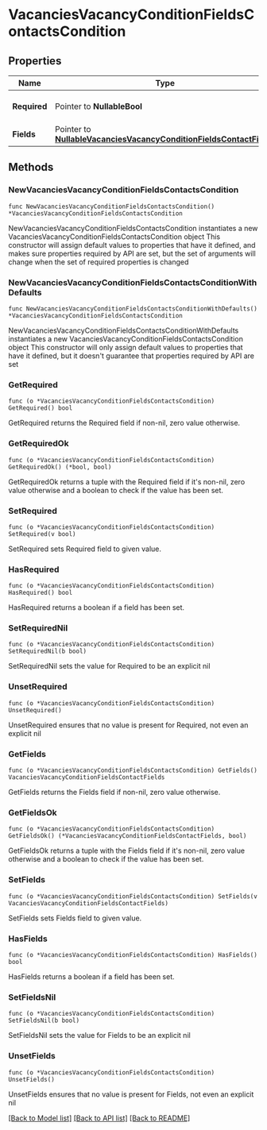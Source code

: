 # VacanciesVacancyConditionFieldsContactsCondition

## Properties

Name | Type | Description | Notes
------------ | ------------- | ------------- | -------------
**Required** | Pointer to **NullableBool** | Является ли поле необходимым? | [optional] 
**Fields** | Pointer to [**NullableVacanciesVacancyConditionFieldsContactFields**](VacanciesVacancyConditionFieldsContactFields.md) |  | [optional] 

## Methods

### NewVacanciesVacancyConditionFieldsContactsCondition

`func NewVacanciesVacancyConditionFieldsContactsCondition() *VacanciesVacancyConditionFieldsContactsCondition`

NewVacanciesVacancyConditionFieldsContactsCondition instantiates a new VacanciesVacancyConditionFieldsContactsCondition object
This constructor will assign default values to properties that have it defined,
and makes sure properties required by API are set, but the set of arguments
will change when the set of required properties is changed

### NewVacanciesVacancyConditionFieldsContactsConditionWithDefaults

`func NewVacanciesVacancyConditionFieldsContactsConditionWithDefaults() *VacanciesVacancyConditionFieldsContactsCondition`

NewVacanciesVacancyConditionFieldsContactsConditionWithDefaults instantiates a new VacanciesVacancyConditionFieldsContactsCondition object
This constructor will only assign default values to properties that have it defined,
but it doesn't guarantee that properties required by API are set

### GetRequired

`func (o *VacanciesVacancyConditionFieldsContactsCondition) GetRequired() bool`

GetRequired returns the Required field if non-nil, zero value otherwise.

### GetRequiredOk

`func (o *VacanciesVacancyConditionFieldsContactsCondition) GetRequiredOk() (*bool, bool)`

GetRequiredOk returns a tuple with the Required field if it's non-nil, zero value otherwise
and a boolean to check if the value has been set.

### SetRequired

`func (o *VacanciesVacancyConditionFieldsContactsCondition) SetRequired(v bool)`

SetRequired sets Required field to given value.

### HasRequired

`func (o *VacanciesVacancyConditionFieldsContactsCondition) HasRequired() bool`

HasRequired returns a boolean if a field has been set.

### SetRequiredNil

`func (o *VacanciesVacancyConditionFieldsContactsCondition) SetRequiredNil(b bool)`

 SetRequiredNil sets the value for Required to be an explicit nil

### UnsetRequired
`func (o *VacanciesVacancyConditionFieldsContactsCondition) UnsetRequired()`

UnsetRequired ensures that no value is present for Required, not even an explicit nil
### GetFields

`func (o *VacanciesVacancyConditionFieldsContactsCondition) GetFields() VacanciesVacancyConditionFieldsContactFields`

GetFields returns the Fields field if non-nil, zero value otherwise.

### GetFieldsOk

`func (o *VacanciesVacancyConditionFieldsContactsCondition) GetFieldsOk() (*VacanciesVacancyConditionFieldsContactFields, bool)`

GetFieldsOk returns a tuple with the Fields field if it's non-nil, zero value otherwise
and a boolean to check if the value has been set.

### SetFields

`func (o *VacanciesVacancyConditionFieldsContactsCondition) SetFields(v VacanciesVacancyConditionFieldsContactFields)`

SetFields sets Fields field to given value.

### HasFields

`func (o *VacanciesVacancyConditionFieldsContactsCondition) HasFields() bool`

HasFields returns a boolean if a field has been set.

### SetFieldsNil

`func (o *VacanciesVacancyConditionFieldsContactsCondition) SetFieldsNil(b bool)`

 SetFieldsNil sets the value for Fields to be an explicit nil

### UnsetFields
`func (o *VacanciesVacancyConditionFieldsContactsCondition) UnsetFields()`

UnsetFields ensures that no value is present for Fields, not even an explicit nil

[[Back to Model list]](../README.md#documentation-for-models) [[Back to API list]](../README.md#documentation-for-api-endpoints) [[Back to README]](../README.md)


